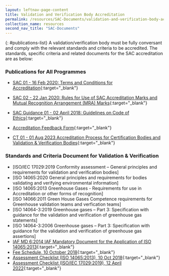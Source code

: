 ```yaml
---
layout: leftnav-page-content
title: Validation and Verification Body Accreditation
permalink: /resources/SAC-Documents/validation-and-verification-body-accreditation
collection_name: resources
second_nav_title: "SAC-Documents"
---
```


{: #publications-list}
A validation/verification body must be fully conversant and comply with the relevant standards and criteria to be accredited. The standards, specific criteria and related documents for the SAC accreditation are as below:

<!-- COMMENT: The {:target="_blank"} syntax at the end of the Markdown document links is used to open the document in a new window tab -->
### Publications for All Programmes
* [SAC 01 - 16 Feb 2020: Terms and Conditions for Accreditation](/files/documents/laboratory-accreditation/SAC-01-16Feb2020.pdf){:target="_blank"}
* [SAC 02 - 22 Jan 2020: Rules for Use of SAC Accreditation Marks and Mutual Recognition Arrangement (MRA) Marks](/files/documents/laboratory-accreditation/SAC-02-22-Jan-20.pdf){:target="_blank"}
* [SAC Guidance 01 - 02 April 2018: Guidelines on Code of Ethics](/files/documents/SAC-Guidance-01-Guidelines-on-Code-of-Ethics-(02-April-2018).pdf){:target="_blank"}
* [Accreditation Feedback Form](/files/documents/SACFM10-AC-feedback-form-15-Jul-19.doc){:target="_blank"}

* [CT 01 - 01 Aug 2023 Accreditation Process for Certification Bodies and Validation & Verification Bodies](https/go.gov.sg/ct-01.pdf){:target="_blank"}




### Standards and Criteria Document for Validation & Verification

* [ISO/IEC 17029:2019 Conformity assessment – General principles and requirements for validation and verification bodies]
* [ISO 14065:2020 General principles and requirements for bodies validating and verifying environmental information]
* [ISO 14065:2013 Greenhouse Gases - Requirements for use in Accreditation or other forms of recognition]
* [ISO 14066:2011  Green House Gases Competence requirements for Greenhouse validation teams and verfication teams]
* [ISO 14064-3:2019 Greenhouse gases – Part 3: Specification with guidance for the validation and verification of greenhouse gas statements]
* [ISO 14064-3:2006 Greenhouse gases – Part 3: Specification with guidance for the validation and verification of greenhouse gas assertions]
* [IAF MD 6:2014 IAF Mandatory Document for the Application of ISO 14065:2013](/files/documents/validation-and-verification-bodies/IAF-MD6-2014-Issue-2-Publication-23-03-2014.pdf){:target="_blank"}
* [Fee Schedule, 10 October 2018](/files/documents/validation-and-verification-bodies/VB-Fees-Schedule-(VBDOC04)-10-October-2018.pdf){:target="_blank"}
* [Assessment Checklist (ISO 14065:2013), 10 Oct 2018](/files/documents/validation-and-verification-bodies/Assessment-Checklist-(ISO-14065)-10-October-2018.docx){:target="_blank"}
* [Assessment Checklist (ISO/IEC 17029:2019), 12 April 2022](/files/documents/validation-and-verification-bodies/CTFM02-VB-ISO-IEC-17029.docx){:target="_blank"}



<!-- NOTE: changes to Fees Schedule Fees Schedule must also be updated in 'Services -> Apply for Accreditation' -->

